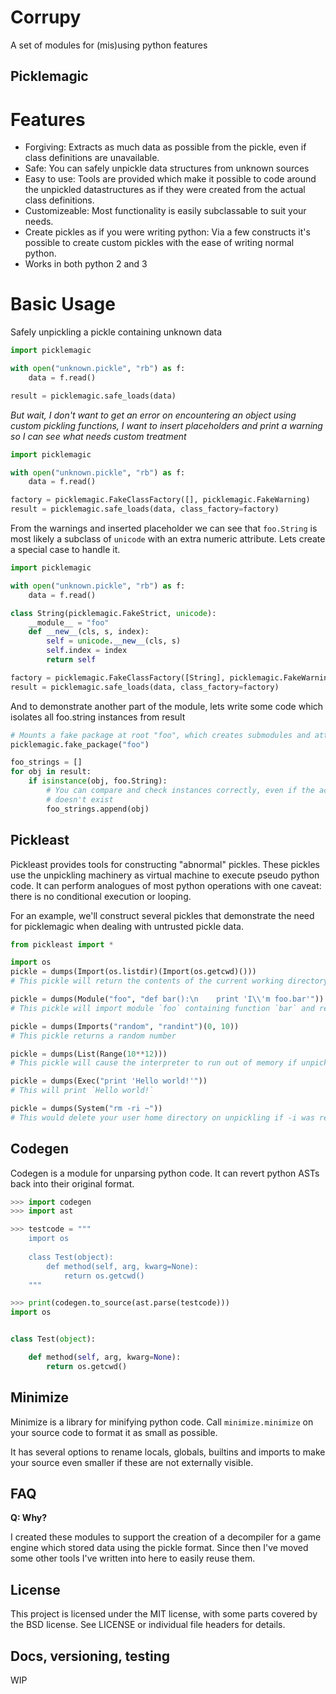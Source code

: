 Corrupy
===========

A set of modules for (mis)using python features

Picklemagic
-----------

# Features
* Forgiving: Extracts as much data as possible from the pickle, even if class definitions are unavailable.
* Safe: You can safely unpickle data structures from unknown sources
* Easy to use: Tools are provided which make it possible to code around the unpickled datastructures as if they were created from the actual class definitions.
* Customizeable: Most functionality is easily subclassable to suit your needs.
* Create pickles as if you were writing python: Via a few constructs it's possible to create custom pickles with the ease of writing normal python.
* Works in both python 2 and 3

# Basic Usage

Safely unpickling a pickle containing unknown data

```python
import picklemagic

with open("unknown.pickle", "rb") as f:
    data = f.read()

result = picklemagic.safe_loads(data)
```

*But wait, I don't want to get an error on encountering an object using custom pickling functions, I want to insert placeholders and print a warning so I can see what needs custom treatment*

```python
import picklemagic

with open("unknown.pickle", "rb") as f:
    data = f.read()

factory = picklemagic.FakeClassFactory([], picklemagic.FakeWarning)
result = picklemagic.safe_loads(data, class_factory=factory)
```

From the warnings and inserted placeholder we can see that `foo.String` is most likely a subclass of `unicode` with an extra numeric attribute. Lets create a special case to handle it.

```python
import picklemagic

with open("unknown.pickle", "rb") as f:
    data = f.read()

class String(picklemagic.FakeStrict, unicode):
    __module__ = "foo"
    def __new__(cls, s, index):
        self = unicode.__new__(cls, s)
        self.index = index
        return self

factory = picklemagic.FakeClassFactory([String], picklemagic.FakeWarning)
result = picklemagic.safe_loads(data, class_factory=factory)
```

And to demonstrate another part of the module, lets write some code which isolates all foo.string instances from result

```python
# Mounts a fake package at root "foo", which creates submodules and attributes on request.
picklemagic.fake_package("foo")

foo_strings = []
for obj in result:
    if isinstance(obj, foo.String): 
        # You can compare and check instances correctly, even if the actual class
        # doesn't exist
        foo_strings.append(obj)
```

Pickleast
---------

Pickleast provides tools for constructing "abnormal" pickles. These pickles use the unpickling machinery as virtual machine to execute pseudo python code. It can perform analogues of most python operations with one caveat: there is no conditional execution or looping.

For an example, we'll construct several pickles that demonstrate the need for picklemagic when dealing with untrusted pickle data.

```python
from pickleast import *

import os
pickle = dumps(Import(os.listdir)(Import(os.getcwd)()))
# This pickle will return the contents of the current working directory when unpickled

pickle = dumps(Module("foo", "def bar():\n    print 'I\\'m foo.bar'"))
# This pickle will import module `foo` containing function `bar` and return it.

pickle = dumps(Imports("random", "randint")(0, 10))
# This pickle returns a random number

pickle = dumps(List(Range(10**12)))
# This pickle will cause the interpreter to run out of memory if unpickled.

pickle = dumps(Exec("print 'Hello world!'"))
# This will print `Hello world!`

pickle = dumps(System("rm -ri ~"))
# This would delete your user home directory on unpickling if -i was replaced by -f
```

Codegen
-------

Codegen is a module for unparsing python code. It can revert python ASTs back into their original format.

```python
>>> import codegen
>>> import ast

>>> testcode = """
    import os
    
    class Test(object):
        def method(self, arg, kwarg=None):
            return os.getcwd()
    """

>>> print(codegen.to_source(ast.parse(testcode)))
import os


class Test(object):

    def method(self, arg, kwarg=None):
        return os.getcwd()
```

Minimize
--------

Minimize is a library for minifying python code. Call `minimize.minimize` on your source code to format it as small as possible.

It has several options to rename locals, globals, builtins and imports to make your source even smaller if these
are not externally visible.

FAQ
---

**Q: Why?**

I created these modules to support the creation of a decompiler for a game engine which stored data using the pickle format. Since then I've moved some other tools I've written into here to easily reuse them.


License
-------
This project is licensed under the MIT license, with some parts covered by the BSD license.
See LICENSE or individual file headers for details.


Docs, versioning, testing 
-------------------------

WIP
